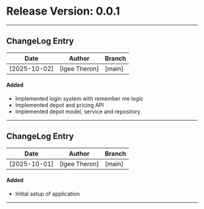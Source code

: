 # Release Version: 0.0.1
---------------------------------------------------------------------------
## ChangeLog Entry

| **Date**     | **Author**    | **Branch** |
|--------------|---------------|------------|
| [2025-10-02] | [Igee Theron] | [main]     |

#### Added
- Implemented login system with remember me logic
- Implemented depot and pricing API
- Implemented depot model, service and repository

---
## ChangeLog Entry

| **Date**     | **Author**    | **Branch** |
|--------------|---------------|------------|
| [2025-10-01] | [Igee Theron] | [main]     |

#### Added
- Initial setup of application

---